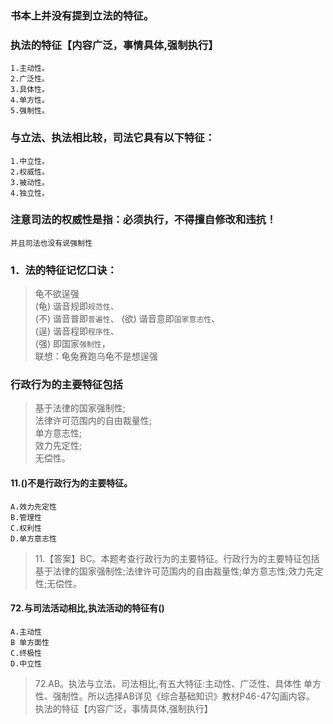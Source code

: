 ### 书本上并没有提到立法的特征。
### 执法的特征【内容广泛，事情具体,强制执行】
    1.主动性。
    2.广泛性。
    3.具体性。
    4.单方性。
    5.强制性。

### 与立法、执法相比较，司法它具有以下特征：
    1.中立性。
    2.权威性。
    3.被动性。
    4.独立性。     
     
### 注意司法的权威性是指：必须执行，不得擅自修改和违抗！    
    并且司法也没有说强制性


### 1．法的特征记忆口诀：
>   龟不欲逞强     
    (龟) 谐音规即`规范性`、     
    (不) 谐音普即`普遍性`、
    (欲) 谐音意即`国家意志性`、     
    (逞) 谐音程即`程序性`、     
    (强) 即国家`强制性`，     
    联想：龟兔赛跑乌龟不是想逞强        

### 行政行为的主要特征包括
>   基于法律的国家强制性;    
    法律许可范围内的自由裁量性;    
    单方意志性;    
    效力先定性;    
    无偿性。    

#### 11.()不是行政行为的主要特征。
    A.效力先定性
    B.管理性
    C.权利性
    D.单方意志性
>   11.【答案】BC。本题考查行政行为的主要特征。行政行为的主要特征包括
    基于法律的国家强制性;法律许可范围内的自由裁量性;单方意志性;效力先定性;无偿性。
    
#### 72.与司法活动相比,执法活动的特征有()
    A.主动性
    B 单方面性
    C.终极性
    D.中立性
>   72.AB。执法与立法、司法相比,有五大特征:主动性、广泛性、具体性
    单方性、强制性。所以选择AB详见《综合基础知识》教材P46-47勾画内容。
    执法的特征【内容广泛，事情具体,强制执行】



    